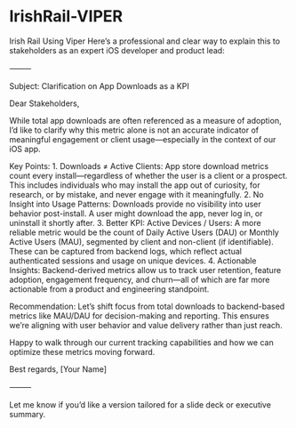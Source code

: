 # IrishRail-VIPER
Irish Rail Using Viper
Here’s a professional and clear way to explain this to stakeholders as an expert iOS developer and product lead:

⸻

Subject: Clarification on App Downloads as a KPI

Dear Stakeholders,

While total app downloads are often referenced as a measure of adoption, I’d like to clarify why this metric alone is not an accurate indicator of meaningful engagement or client usage—especially in the context of our iOS app.

Key Points:
	1.	Downloads ≠ Active Clients:
App store download metrics count every install—regardless of whether the user is a client or a prospect. This includes individuals who may install the app out of curiosity, for research, or by mistake, and never engage with it meaningfully.
	2.	No Insight into Usage Patterns:
Downloads provide no visibility into user behavior post-install. A user might download the app, never log in, or uninstall it shortly after.
	3.	Better KPI: Active Devices / Users:
A more reliable metric would be the count of Daily Active Users (DAU) or Monthly Active Users (MAU), segmented by client and non-client (if identifiable). These can be captured from backend logs, which reflect actual authenticated sessions and usage on unique devices.
	4.	Actionable Insights:
Backend-derived metrics allow us to track user retention, feature adoption, engagement frequency, and churn—all of which are far more actionable from a product and engineering standpoint.

Recommendation:
Let’s shift focus from total downloads to backend-based metrics like MAU/DAU for decision-making and reporting. This ensures we’re aligning with user behavior and value delivery rather than just reach.

Happy to walk through our current tracking capabilities and how we can optimize these metrics moving forward.

Best regards,
[Your Name]

⸻

Let me know if you’d like a version tailored for a slide deck or executive summary.